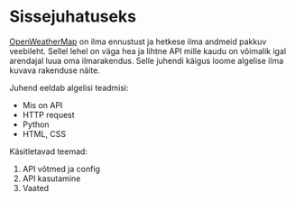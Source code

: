 # Sissejuhatuseks

[OpenWeatherMap](https://openweathermap.org/) on ilma ennustust ja hetkese ilma andmeid pakkuv veebileht. Sellel lehel on väga hea ja lihtne API mille kaudu on võimalik igal arendajal luua oma ilmarakendus. Selle juhendi käigus loome algelise ilma kuvava rakenduse näite.  

Juhend eeldab algelisi teadmisi:
- Mis on API
- HTTP request
- Python
- HTML, CSS

Käsitletavad teemad:

1. API võtmed ja config
2. API kasutamine
3. Vaated
